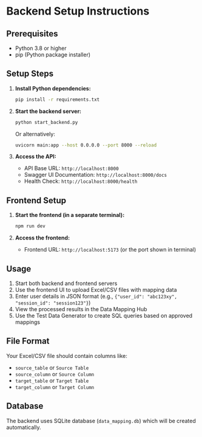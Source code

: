 
# Backend Setup Instructions

## Prerequisites
- Python 3.8 or higher
- pip (Python package installer)

## Setup Steps

1. **Install Python dependencies:**
   ```bash
   pip install -r requirements.txt
   ```

2. **Start the backend server:**
   ```bash
   python start_backend.py
   ```
   
   Or alternatively:
   ```bash
   uvicorn main:app --host 0.0.0.0 --port 8000 --reload
   ```

3. **Access the API:**
   - API Base URL: `http://localhost:8000`
   - Swagger UI Documentation: `http://localhost:8000/docs`
   - Health Check: `http://localhost:8000/health`

## Frontend Setup

1. **Start the frontend (in a separate terminal):**
   ```bash
   npm run dev
   ```

2. **Access the frontend:**
   - Frontend URL: `http://localhost:5173` (or the port shown in terminal)

## Usage

1. Start both backend and frontend servers
2. Use the frontend UI to upload Excel/CSV files with mapping data
3. Enter user details in JSON format (e.g., `{"user_id": "abc123xy", "session_id": "session123"}`)
4. View the processed results in the Data Mapping Hub
5. Use the Test Data Generator to create SQL queries based on approved mappings

## File Format

Your Excel/CSV file should contain columns like:
- `source_table` or `Source Table`
- `source_column` or `Source Column`
- `target_table` or `Target Table`
- `target_column` or `Target Column`

## Database

The backend uses SQLite database (`data_mapping.db`) which will be created automatically.
